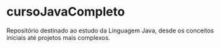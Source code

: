 # cursoJavaCompleto
Repositório destinado ao estudo da Linguagem Java, desde os conceitos iniciais até projetos mais complexos. 
